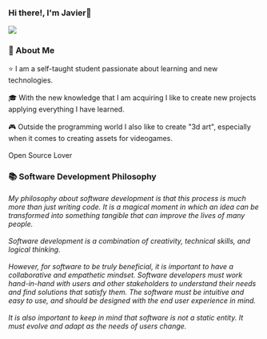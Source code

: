 ### Hi there!, I'm Javier👋

<img src="https://em-content.zobj.net/source/microsoft-teams/337/man-technologist_1f468-200d-1f4bb.png">

### 🚀 About Me

  ⭐ I am a self-taught student passionate about learning and new technologies.
<br>
<br/>
  🎓 With the new knowledge that I am acquiring I like to create new projects applying everything I have learned.
<br>
<br/>
  🎮 Outside the programming world I also like to create "3d art", especially when it comes to creating assets for videogames.
<br>
<br>
Open Source Lover
<br>
### 📚 Software Development Philosophy

<h6>My philosophy about software development is that this process is much more than just writing code. It is a magical moment in which an idea can be transformed into something tangible that can improve the lives of many people.
<br/>
<br/>
Software development is a combination of creativity, technical skills, and logical thinking.
<br/>
<br/>
However, for software to be truly beneficial, it is important to have a collaborative and empathetic mindset. Software developers must work hand-in-hand with users and other stakeholders to understand their needs and find solutions that satisfy them. The software must be intuitive and easy to use, and should be designed with the end user experience in mind.
<br/>
<br/>
It is also important to keep in mind that software is not a static entity. It must evolve and adapt as the needs of users change.
</h6>



<!--
**jvrcoder/jvrcoder** is a ✨ _special_ ✨ repository because its `README.md` (this file) appears on your GitHub profile.

Here are some ideas to get you started:

- 🔭 I’m currently working on ...
- 🌱 I’m currently learning ...
- 👯 I’m looking to collaborate on ...
- 🤔 I’m looking for help with ...
- 💬 Ask me about ...
- 📫 How to reach me: ...
- 😄 Pronouns: ...
- ⚡ Fun fact: ...
-->
